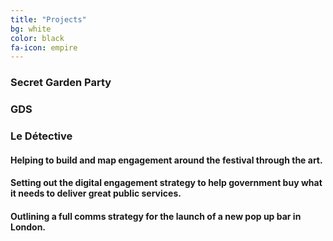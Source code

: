 ```yaml
---
title: "Projects"
bg: white
color: black
fa-icon: empire
---
```

<div class="container">
   <div class="column-center"><h3>Secret Garden Party</h3></div>
   <div class="column-left"><h3>GDS</h3></div>
   <div class="column-right"><h3>Le Détective</h3></div>
</div>

<div class="container">
   <div class="column-center"><h4>Helping to build and map engagement around the festival through the art.</h4></div>
   <div class="column-left"><h4>Setting out the digital engagement strategy to help government buy what it needs to deliver great public services.</h4></div>
   <div class="column-right"><h4>Outlining a full comms strategy for the launch of a new pop up bar in London.</h4></div>
</div>

